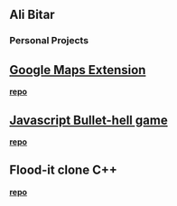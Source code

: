 ## Ali Bitar

### Personal Projects


## [Google Maps Extension](http://ec2-35-161-126-150.us-west-2.compute.amazonaws.com/)
**[repo](https://github.com/azwift/googleMapsExtension)**

## [Javascript Bullet-hell game](https://www.kongregate.com/games/CrazyDiamondu/bonus-level)
**[repo](https://github.com/azwift/BonusLevel)**

## Flood-it clone C++
**[repo](https://git.uwaterloo.ca/azouheir/projects-Ali)**


